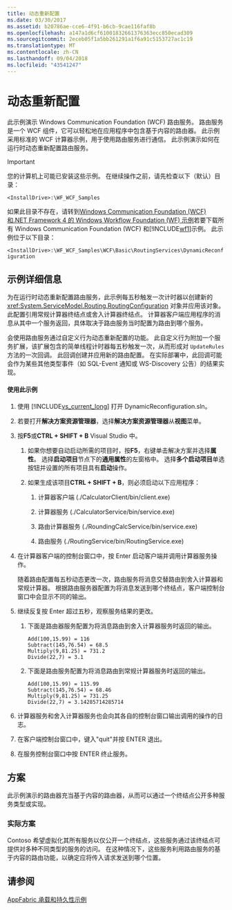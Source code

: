 ```yaml
---
title: 动态重新配置
ms.date: 03/30/2017
ms.assetid: b20786ae-cce6-4f91-b6cb-9cae116faf8b
ms.openlocfilehash: a147a1d6cf61001832661376363ecc850ecad309
ms.sourcegitcommit: 2eceb05f1a5bb261291a1f6a91c5153727ac1c19
ms.translationtype: MT
ms.contentlocale: zh-CN
ms.lasthandoff: 09/04/2018
ms.locfileid: "43541247"
---
```

# <a name="dynamic-reconfiguration"></a>动态重新配置
此示例演示 Windows Communication Foundation (WCF) 路由服务。 路由服务是一个 WCF 组件，它可以轻松地在应用程序中包含基于内容的路由器。 此示例采用标准的 WCF 计算器示例，用于使用路由服务进行通信。 此示例演示如何在运行时动态重新配置路由服务。  
  
> [!IMPORTANT]
>  您的计算机上可能已安装这些示例。 在继续操作之前，请先检查以下（默认）目录：  
>   
>  `<InstallDrive>:\WF_WCF_Samples`  
>   
>  如果此目录不存在，请转到[Windows Communication Foundation (WCF) 和.NET Framework 4 的 Windows Workflow Foundation (WF) 示例](https://go.microsoft.com/fwlink/?LinkId=150780)若要下载所有 Windows Communication Foundation (WCF) 和[!INCLUDE[wf1](../../../../includes/wf1-md.md)]示例。 此示例位于以下目录：  
>   
>  `<InstallDrive>:\WF_WCF_Samples\WCF\Basic\RoutingServices\DynamicReconfiguration`  
  
## <a name="sample-details"></a>示例详细信息  
 为在运行时动态重新配置路由服务，此示例每五秒触发一次计时器以创建新的 <xref:System.ServiceModel.Routing.RoutingConfiguration> 对象并应用该对象。 此配置引用常规计算器终结点或舍入计算器终结点。 计算器客户端应用程序的消息从其中一个服务返回，具体取决于路由服务当时配置为路由到哪个服务。  
  
 会使用路由服务通过自定义行为动态重新配置的功能。 此自定义行为附加一个服务扩展，该扩展包含的简单线程计时器每五秒触发一次，从而形成对 `UpdateRules` 方法的一次回调。 此回调创建并应用新的路由配置。 在实际部署中，此回调可能会作为某些其他类型事件（如 SQL-Event 通知或 WS-Discovery 公告）的结果实现。  
  
#### <a name="to-use-this-sample"></a>使用此示例  
  
1.  使用 [!INCLUDE[vs_current_long](../../../../includes/vs-current-long-md.md)] 打开 DynamicReconfiguration.sln。  
  
2.  若要打开**解决方案资源管理器**，选择**解决方案资源管理器**从**视图**菜单。  
  
3.  按**F5**或**CTRL + SHIFT + B** Visual Studio 中。  
  
    1.  如果你想要自动启动所需的项目时，按**F5**，右键单击解决方案并选择**属性**。 选择**启动项目**节点下的**通用属性**的左窗格中。 选择**多个启动项目**单选按钮并设置的所有项目具有**启动**操作。  
  
    2.  如果生成该项目**CTRL + SHIFT + B**，则必须启动以下应用程序：  
  
        1.  计算器客户端 (./CalculatorClient/bin/client.exe)  
  
        2.  计算器服务 (./CalculatorService/bin/service.exe)  
  
        3.  路由计算器服务 (./RoundingCalcService/bin/service.exe)  
  
        4.  路由服务 (./RoutingService/bin/RoutingService.exe)  
  
4.  在计算器客户端的控制台窗口中，按 Enter 启动客户端并调用计算器服务操作。  
  
     随着路由配置每五秒动态更改一次，路由服务将消息交替路由到舍入计算器和常规计算器。 根据路由服务器配置为将消息发送到哪个终结点，客户端控制台窗口中会显示不同的输出。  
  
5.  继续反复按 Enter 超过五秒，观察服务结果的更改。  
  
    1.  下面是路由器服务配置为将消息路由到舍入计算器服务时返回的输出。  
  
        ```Output  
        Add(100,15.99) = 116  
        Subtract(145,76.54) = 68.5  
        Multiply(9,81.25) = 731.2  
        Divide(22,7) = 3.1  
        ```  
  
    2.  下面是路由服务配置为将消息路由到常规计算器服务时返回的输出。  
  
        ```Output  
        Add(100,15.99) = 115.99  
        Subtract(145,76.54) = 68.46  
        Multiply(9,81.25) = 731.25  
        Divide(22,7) = 3.14285714285714  
        ```  
  
6.  计算器服务和舍入计算器服务也会向其各自的控制台窗口输出调用的操作的日志。  
  
7.  在客户端控制台窗口中，键入"quit"并按 ENTER 退出。  
  
8.  在服务控制台窗口中按 ENTER 终止服务。  
  
## <a name="scenario"></a>方案  
 此示例演示的路由器充当基于内容的路由器，从而可以通过一个终结点公开多种服务类型或实现。  
  
### <a name="real-world-scenario"></a>实际方案  
 Contoso 希望虚拟化其所有服务以仅公开一个终结点，这些服务通过该终结点可提供对多种不同类型的服务的访问。 在这种情况下，这些服务利用路由服务的基于内容的路由功能，以确定应将传入请求发送到哪个位置。  
  
## <a name="see-also"></a>请参阅  
 [AppFabric 承载和持久性示例](https://go.microsoft.com/fwlink/?LinkId=193961)
